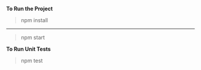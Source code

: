**To Run the Project**

> npm install

***********************************************************************************************

> npm start


**To Run Unit Tests**

> npm test

